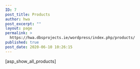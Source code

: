 ```yaml
---
ID: 7
post_title: Products
author: hwa
post_excerpt: ""
layout: page
permalink: >
  https://hwa.dbsprojects.ie/wordpress/index.php/products/
published: true
post_date: 2020-06-10 10:26:15
---
```

[asp_show_all_products]